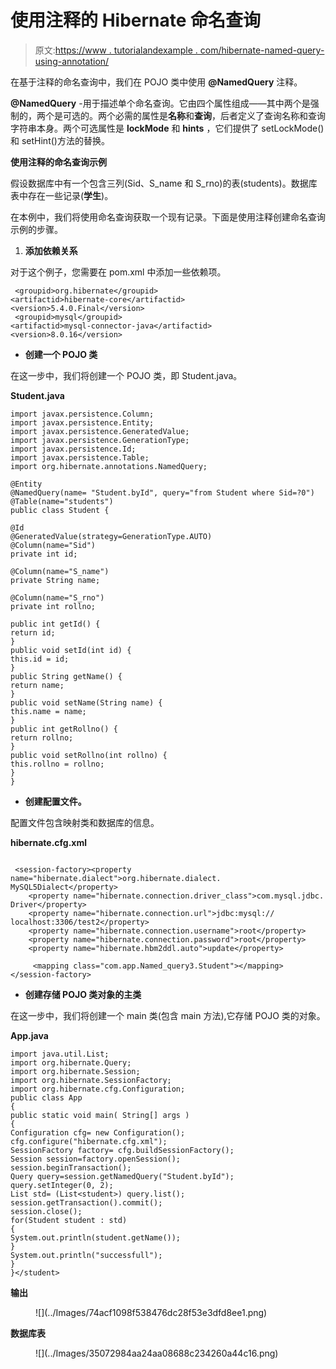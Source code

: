 # 使用注释的 Hibernate 命名查询

> 原文:[https://www . tutorialandexample . com/hibernate-named-query-using-annotation/](https://www.tutorialandexample.com/hibernate-named-query-using-annotation/)

在基于注释的命名查询中，我们在 POJO 类中使用 **@NamedQuery** 注释。

**@NamedQuery** -用于描述单个命名查询。它由四个属性组成——其中两个是强制的，两个是可选的。两个必需的属性是**名称**和**查询**，后者定义了查询名称和查询字符串本身。两个可选属性是 **lockMode** 和 **hints** ，它们提供了 setLockMode()和 setHint()方法的替换。

**使用注释的命名查询示例**

假设数据库中有一个包含三列(Sid、S_name 和 S_rno)的表(students)。数据库表中存在一些记录(**学生**)。

在本例中，我们将使用命名查询获取一个现有记录。下面是使用注释创建命名查询示例的步骤。

1.  **添加依赖关系**

对于这个例子，您需要在 pom.xml 中添加一些依赖项。

```
 <groupid>org.hibernate</groupid>
<artifactid>hibernate-core</artifactid>
<version>5.4.0.Final</version> 
 <groupid>mysql</groupid>
<artifactid>mysql-connector-java</artifactid>
<version>8.0.16</version> 
```

*   **创建一个 POJO 类**

在这一步中，我们将创建一个 POJO 类，即 Student.java。

**Student.java**

```
import javax.persistence.Column;
import javax.persistence.Entity;
import javax.persistence.GeneratedValue;
import javax.persistence.GenerationType;
import javax.persistence.Id;
import javax.persistence.Table;
import org.hibernate.annotations.NamedQuery;

@Entity
@NamedQuery(name= "Student.byId", query="from Student where Sid=?0") 
@Table(name="students")
public class Student {

@Id
@GeneratedValue(strategy=GenerationType.AUTO)
@Column(name="Sid")
private int id;

@Column(name="S_name")
private String name;

@Column(name="S_rno")
private int rollno;

public int getId() {
return id;
}
public void setId(int id) {
this.id = id;
}
public String getName() {
return name;
}
public void setName(String name) {
this.name = name;
}
public int getRollno() {
return rollno;
}
public void setRollno(int rollno) {
this.rollno = rollno;
}                  
} 
```

*   **创建配置文件。**

配置文件包含映射类和数据库的信息。

**hibernate.cfg.xml**

```

 <session-factory><property name="hibernate.dialect">org.hibernate.dialect.
MySQL5Dialect</property>
    <property name="hibernate.connection.driver_class">com.mysql.jdbc.
Driver</property>
    <property name="hibernate.connection.url">jdbc:mysql://
localhost:3306/test2</property>
    <property name="hibernate.connection.username">root</property>
    <property name="hibernate.connection.password">root</property>
    <property name="hibernate.hbm2ddl.auto">update</property>    

     <mapping class="com.app.Named_query3.Student"></mapping></session-factory> 

```

*   **创建存储 POJO 类对象的主类**

在这一步中，我们将创建一个 main 类(包含 main 方法),它存储 POJO 类的对象。

**App.java**

```
import java.util.List;
import org.hibernate.Query;
import org.hibernate.Session;
import org.hibernate.SessionFactory;
import org.hibernate.cfg.Configuration;
public class App 
{
public static void main( String[] args )
{
Configuration cfg= new Configuration();
cfg.configure("hibernate.cfg.xml");
SessionFactory factory= cfg.buildSessionFactory();
Session session=factory.openSession();
session.beginTransaction();
Query query=session.getNamedQuery("Student.byId");
query.setInteger(0, 2);
List std= (List<student>) query.list();
session.getTransaction().commit();
session.close();
for(Student student : std)
{
System.out.println(student.getName());
}
System.out.println("successfull");
}
}</student>
```

**输出**

<figure class="aligncenter">![](../Images/74acf1098f538476dc28f53e3dfd8ee1.png)</figure>

**数据库表**

<figure class="wp-block-image">![](../Images/35072984aa24aa08688c234260a44c16.png)</figure>
